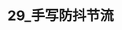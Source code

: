# 29_手写防抖节流

<script setup>
import { VuePDF, usePDF } from '@tato30/vue-pdf';
import pathName from  '/pdf/29_手写防抖节流.pdf'
const { pdf, pages } = usePDF(pathName)
</script>

<VuePDF v-for="page in pages" :key="page" :pdf="pdf" :page="page" />
